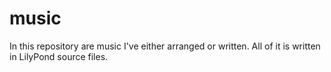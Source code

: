 music
=====

In this repository are music I've either arranged or written. All of it is written in LilyPond source files.
